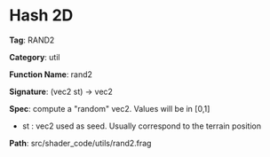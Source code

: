 # Hash 2D

**Tag**: RAND2

**Category**: util

**Function Name**: rand2

**Signature**: (vec2 st) -> vec2

**Spec**: compute a "random" vec2. Values will be in [0,1]

- st : vec2 used as seed. Usually correspond to the terrain position



**Path**: src/shader_code/utils/rand2.frag


